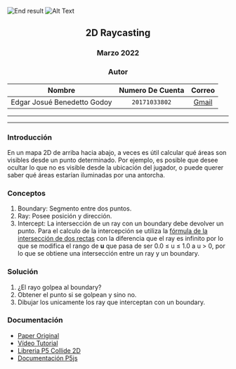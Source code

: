 ![End result](https://miro.medium.com/max/1200/1*XParm6o1iwS9VPIUuLUh6g.gif)
![Alt Text](https://media.giphy.com/media/vFKqnCdLPNOKc/giphy.gif)

<div align="center">
    
<!-- Encabezado -->
## 2D Raycasting
### Marzo 2022
### Autor 


| Nombre | Numero De Cuenta | Correo |
|:-------------:| :-----:|:-----:|
| Edgar Josué Benedetto Godoy | `20171033802` | [Gmail](mailto:ejbg597@gmail.com) |

</div>

_____
_____

### Introducción
En un mapa 2D de arriba hacia abajo, a veces es útil calcular qué áreas son visibles desde un punto determinado. Por ejemplo, es posible que desee ocultar lo que no es visible desde la ubicación del jugador, o puede querer saber qué áreas estarían iluminadas por una antorcha. 

### Conceptos 
1. Boundary: Segmento entre dos puntos.
2. Ray: Posee posición y dirección.
3. Intercept: La intersección de un ray con un boundary debe devolver un punto. Para el calculo de la intercepción se utiliza la [fórmula de la intersección de dos rectas](https://en.wikipedia.org/wiki/Line%E2%80%93line_intersection) con la diferencia que el ray es infinito por lo que se modifica el rango de **u** que pasa de ser 0.0 ≤ u ≤ 1.0 a u > 0, por lo que se obtiene una intersección entre un ray y un boundary.

### Solución
1. ¿El rayo golpea al boundary?
2.  Obtener el punto si se golpean y sino no.
3.  Dibujar los unicamente los ray que interceptan con un boundary.


### Documentación
 
* [Paper Original](https://www.redblobgames.com/articles/visibility/)
* [Vídeo Tutorial](https://www.youtube.com/watch?v=TOEi6T2mtHo&list=LL&index=11&t=15s)
* [Libreria P5 Collide 2D](https://github.com/bmoren/p5.collide2D)
* [Documentación P5js](https://p5js.org/es/get-started/#settingUp)
